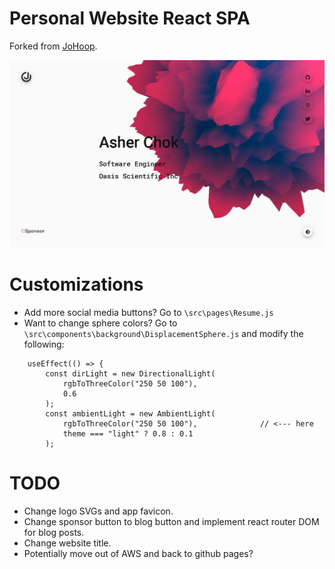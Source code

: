# Personal Website React SPA

Forked from [JoHoop](https://github.com/JoHoop/personal-website-react).

![image](/current-state-of-website.JPG)

# Customizations

- Add more social media buttons? Go to `\src\pages\Resume.js`
- Want to change sphere colors? Go to `\src\components\background\DisplacementSphere.js` and modify the following:
```
    useEffect(() => {
        const dirLight = new DirectionalLight(
            rgbToThreeColor("250 50 100"),
            0.6
        );
        const ambientLight = new AmbientLight(
            rgbToThreeColor("250 50 100"),              // <--- here
            theme === "light" ? 0.8 : 0.1
        );
```

# TODO
- Change logo SVGs and app favicon.
- Change sponsor button to blog button and implement react router DOM for blog posts.
- Change website title.
- Potentially move out of AWS and back to github pages?

